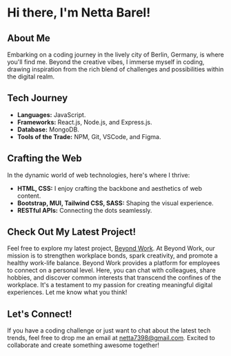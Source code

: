 # Hi there, I'm Netta Barel!

## About Me
Embarking on a coding journey in the lively city of Berlin, Germany, is where you'll find me. Beyond the creative vibes, I immerse myself in coding, drawing inspiration from the rich blend of challenges and possibilities within the digital realm.

## Tech Journey
- **Languages:** JavaScript.
- **Frameworks:** React.js, Node.js, and Express.js.
- **Database:** MongoDB.
- **Tools of the Trade:** NPM, Git, VSCode, and Figma.

## Crafting the Web
In the dynamic world of web technologies, here's where I thrive:
- **HTML, CSS:** I enjoy crafting the backbone and aesthetics of web content.
- **Bootstrap, MUI, Tailwind CSS, SASS:** Shaping the visual experience.
- **RESTful APIs:** Connecting the dots seamlessly.

## Check Out My Latest Project!
Feel free to explore my latest project, [Beyond Work](https://beyondworkclient.onrender.com/). At Beyond Work, our mission is to strengthen workplace bonds, spark creativity, and promote a healthy work-life balance. Beyond Work provides a platform for employees to connect on a personal level. Here, you can chat with colleagues, share hobbies, and discover common interests that transcend the confines of the workplace. It's a testament to my passion for creating meaningful digital experiences. Let me know what you think!

## Let's Connect!
If you have a coding challenge or just want to chat about the latest tech trends, feel free to drop me an email at netta7398@gmail.com. Excited to collaborate and create something awesome together!
